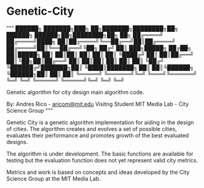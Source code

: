 # Genetic-City

"""
 ██████╗ ███████╗███╗   ██╗███████╗████████╗██╗ ██████╗     ██████╗██╗████████╗██╗   ██╗
██╔════╝ ██╔════╝████╗  ██║██╔════╝╚══██╔══╝██║██╔════╝    ██╔════╝██║╚══██╔══╝╚██╗ ██╔╝
██║  ███╗█████╗  ██╔██╗ ██║█████╗     ██║   ██║██║         ██║     ██║   ██║    ╚████╔╝
██║   ██║██╔══╝  ██║╚██╗██║██╔══╝     ██║   ██║██║         ██║     ██║   ██║     ╚██╔╝
╚██████╔╝███████╗██║ ╚████║███████╗   ██║   ██║╚██████╗    ╚██████╗██║   ██║      ██║
 ╚═════╝ ╚══════╝╚═╝  ╚═══╝╚══════╝   ╚═╝   ╚═╝ ╚═════╝     ╚═════╝╚═╝   ╚═╝      ╚═╝

Genetic algorithm for city design main algorithm code.

By: Andres Rico - aricom@mit.edu
Visitng Student MIT Media Lab - City Science Group
                                                                                      """


Genetic City is a genetic algorithm implementation for aiding in the design of cities. The algorithm creates and evolves a set of possible cities, evaluates their performance and promotes growth of the best evaluated designs. 

The algorithm is under development. The basic functions are available for testing but the evaluation function does not yet represent valid city metrics. 

Metrics and work is based on concepts and ideas developed by the City Science Group at the MIT Media Lab. 
